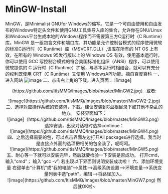 # MinGW-Install
MinGW，是Minimalist GNUfor Windows的缩写。它是一个可自由使用和自由发布的Windows特定头文件和使用GNU工具集导入库的集合，允许你在GNU/Linux和Windows平台生成本地的Windows程序而不需要第三方C运行时（C Runtime）库。MinGW 是一组包含文件和端口库，其功能是允许控制台模式的程序使用微软的标准C运行时（C Runtime）库（MSVCRT.DLL）,该库在所有的 NT OS 上有效，在所有的 Windows 95发行版以上的 Windows OS 有效，使用基本运行时，你可以使用 GCC 写控制台模式的符合美国标准化组织（ANSI）程序，可以使用微软提供的 C 运行时（C Runtime）扩展，与基本运行时相结合，就可以有充分的权利既使用 CRT（C Runtime）又使用 WindowsAPI功能。摘自百度百科
一、进入网站
![image](https://github.com/ItisMMQ/Images/blob/master/MinGW_website.jpg)
二、点击右上角的下载。进入页面：
![image]<div align=center>(https://github.com/ItisMMQ/Images/blob/master/MinGW2.jpg）
或者:
<div align=center>![image](https://github.com/ItisMMQ/Images/blob/master/MinGW2-2.jpg)
三、选择对应操作系统的安装包，下载。建议安装到C盘根目录下或其他不杂乱的地方。
安装界面如下：
<div align=center>![image]（https://github.com/ItisMMQ/Images/blob/master/MinGW3.png）
选择安装，出现对话框时选择continue：
<div align=center>![image](https://github.com/ItisMMQ/Images/blob/master/MinGW4.png)
四、之后选择需要的包，可以点击界面左边打开All packages进行选择。我当时是直接点外面的选项把相关的包全装了，呃呵呵。
<div align=center>![image](https://github.com/ItisMMQ/Images/blob/master/MinGW5.png)
五、耐心等一下就可以安装完毕，然后就要检验一下安装是否成功。
   打开cmd，输入“cmd”；
   输入“gcc -v”;
若出现以下界面则说明安装成功啦！
六、添加环境变量
   右键单击“计算机”或“我的电脑”——>属性——>高级系统设置——>环境变量——>系统变量列表中选“path”，编辑——>将路径加入。
<div align=center>![image](https://github.com/ItisMMQ/Images/blob/master/MinGW7.png)
然后就OK啦~
